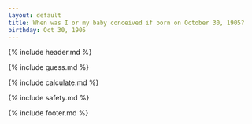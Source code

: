 ```yaml
---
layout: default
title: When was I or my baby conceived if born on October 30, 1905?
birthday: Oct 30, 1905
---
```


{% include header.md %}

{% include guess.md %}

{% include calculate.md %}

{% include safety.md %}

{% include footer.md %}



